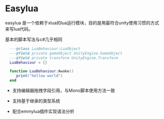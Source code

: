 # Easylua

easylua 是一个依赖于xlua的lua运行模块，目的是用最符合unity使用习惯的方式来写lua代码。


基本的脚本写法与c#几乎相同

```Lua
  ---@class LuaBehaviour:LuaObject
  ---@field private gameObject UnityEngine.GameObject
  ---@field private transform UnityEngine.Transform
  LuaBehaviour = {}

  function LuaBehaviour:Awake()
     print("hellow world")
  end
```

* 支持编辑器拖拽字段引用，与Mono脚本使用方法一致

* 支持基于继承的类型系统

* 配合emmylua插件实现语法分析
